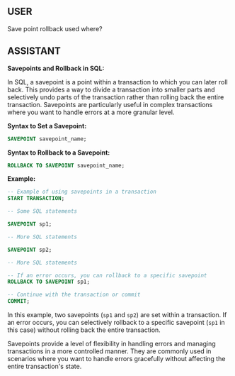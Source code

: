 ## USER
Save point rollback used where?

## ASSISTANT
**Savepoints and Rollback in SQL:**

In SQL, a savepoint is a point within a transaction to which you can later roll back. This provides a way to divide a transaction into smaller parts and selectively undo parts of the transaction rather than rolling back the entire transaction. Savepoints are particularly useful in complex transactions where you want to handle errors at a more granular level.

**Syntax to Set a Savepoint:**
```sql
SAVEPOINT savepoint_name;
```

**Syntax to Rollback to a Savepoint:**
```sql
ROLLBACK TO SAVEPOINT savepoint_name;
```

**Example:**
```sql
-- Example of using savepoints in a transaction
START TRANSACTION;

-- Some SQL statements

SAVEPOINT sp1;

-- More SQL statements

SAVEPOINT sp2;

-- More SQL statements

-- If an error occurs, you can rollback to a specific savepoint
ROLLBACK TO SAVEPOINT sp1;

-- Continue with the transaction or commit
COMMIT;
```

In this example, two savepoints (`sp1` and `sp2`) are set within a transaction. If an error occurs, you can selectively rollback to a specific savepoint (`sp1` in this case) without rolling back the entire transaction.

Savepoints provide a level of flexibility in handling errors and managing transactions in a more controlled manner. They are commonly used in scenarios where you want to handle errors gracefully without affecting the entire transaction's state.